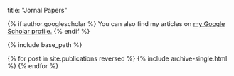 
title: "Jornal Papers"

<!--
---
layout: archive
title: "Publications"
permalink: /publications/
author_profile: true
---
-->

{% if author.googlescholar %}
  You can also find my articles on <u><a href="{{author.googlescholar}}">my Google Scholar profile</a>.</u>
{% endif %}

{% include base_path %}

{% for post in site.publications reversed %}
  {% include archive-single.html %}
{% endfor %}
